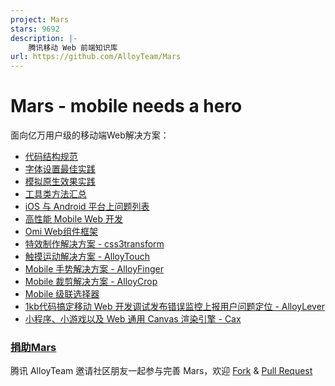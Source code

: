 ```yaml
---
project: Mars
stars: 9692
description: |-
    腾讯移动 Web 前端知识库
url: https://github.com/AlloyTeam/Mars
---
```


Mars - mobile needs a hero
====

面向亿万用户级的移动端Web解决方案：

* [代码结构规范](./solutions/project-structure.md)
* [字体设置最佳实践](./solutions/font-family.md)
* [模拟原生效果实践](./solutions/)
* [工具类方法汇总](./tools/)
* [iOS 与 Android 平台上问题列表](./issues/)
* [高性能 Mobile Web 开发](./performance/)
* [Omi Web组件框架](https://github.com/Tencent/omi) 
* [特效制作解决方案 - css3transform](http://alloyteam.github.io/AlloyTouch/transformjs/)
* [触摸运动解决方案 - AlloyTouch](https://github.com/AlloyTeam/AlloyTouch)
* [Mobile 手势解决方案 - AlloyFinger](https://github.com/AlloyTeam/AlloyFinger)
* [Mobile 裁剪解决方案 - AlloyCrop](https://github.com/AlloyTeam/AlloyCrop)
* [Mobile 级联选择器](https://github.com/AlloyTeam/AlloyTouch/tree/master/select)
* [1kb代码搞定移动 Web 开发调试发布错误监控上报用户问题定位 - AlloyLever](https://github.com/AlloyTeam/AlloyLever)
* [小程序、小游戏以及 Web 通用 Canvas 渲染引擎 - Cax](https://github.com/dntzhang/cax)

### [捐助Mars](http://alloyteam.github.io/donate.html)

腾讯 AlloyTeam 邀请社区朋友一起参与完善 Mars，欢迎 [Fork](https://github.com/AlloyTeam/Mars/fork) & [Pull Request](https://github.com/AlloyTeam/Mars/pulls)

